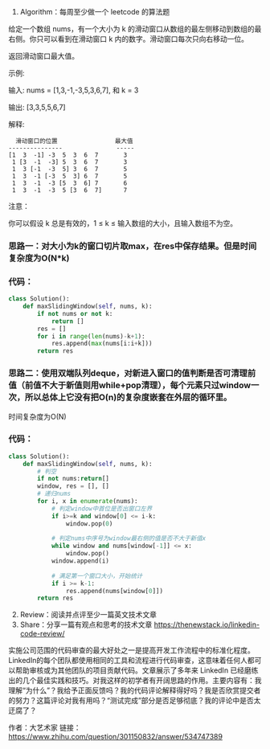 1. Algorithm：每周至少做一个 leetcode 的算法题

给定一个数组 nums，有一个大小为 k 的滑动窗口从数组的最左侧移动到数组的最右侧。你只可以看到在滑动窗口 k 内的数字。滑动窗口每次只向右移动一位。

返回滑动窗口最大值。

示例:

输入: nums = [1,3,-1,-3,5,3,6,7], 和 k = 3

输出: [3,3,5,5,6,7] 

解释: 

      滑动窗口的位置                最大值
    ---------------               -----
    [1  3  -1] -3  5  3  6  7       3
     1 [3  -1  -3] 5  3  6  7       3
     1  3 [-1  -3  5] 3  6  7       5
     1  3  -1 [-3  5  3] 6  7       5
     1  3  -1  -3 [5  3  6] 7       6
     1  3  -1  -3  5 [3  6  7]      7
注意：

你可以假设 k 总是有效的，1 ≤ k ≤ 输入数组的大小，且输入数组不为空。

### 思路一：对大小为k的窗口切片取max，在res中保存结果。但是时间复杂度为O(N*k)

### 代码：
```py
class Solution():
    def maxSlidingWindow(self, nums, k):
        if not nums or not k:
            return []
        res = []
        for i in range(len(nums)-k+1):
            res.append(max(nums[i:i+k]))
        return res
```
### 思路二：使用双端队列deque，对新进入窗口的值判断是否可清理前值（前值不大于新值则用while+pop清理），每个元素只过window一次，所以总体上它没有把O(n)的复杂度嵌套在外层的循环里。

时间复杂度为O(N)

### 代码：
```py
class Solution():
    def maxSlidingWindow(self, nums, k):
        # 判空
        if not nums:return[]
        window, res = [], []
        # 递归nums
        for i, x in enumerate(nums):
            # 判定window中首位是否出窗口左界
            if i>=k and window[0] <= i-k:
                window.pop(0)
                
            # 判定nums中序号为window最右侧的值是否不大于新值x
            while window and nums[window[-1]] <= x:
                window.pop()
            window.append(i)
            
            # 满足第一个窗口大小，开始统计
            if i >= k-1:
                res.append(nums[window[0]])
        return res
```

2. Review：阅读并点评至少一篇英文技术文章
4. Share：分享一篇有观点和思考的技术文章
https://thenewstack.io/linkedin-code-review/

实施公司范围的代码审查的最大好处之一是提高开发工作流程中的标准化程度。LinkedIn的每个团队都使用相同的工具和流程进行代码审查，这意味着任何人都可以帮助审核或为其他团队的项目贡献代码。文章展示了多年来 LinkedIn 已经磨练出的几个最佳实践和技巧。对我这样的初学者有开阔思路的作用。主要内容有：我理解“为什么”？我给予正面反馈吗？我的代码评论解释得好吗？我是否欣赏提交者的努力？这篇评论对我有用吗？“测试完成”部分是否足够彻底？我的评论中是否太迂腐了？

作者：大艺术家
链接：https://www.zhihu.com/question/301150832/answer/534747389

